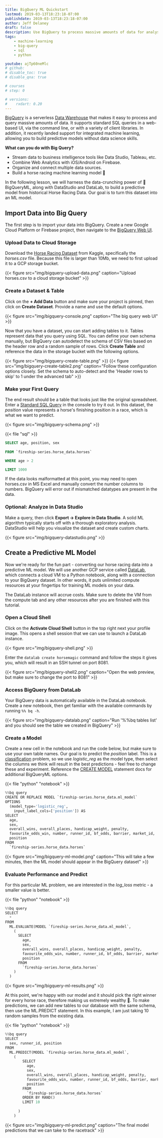 ```yaml
---
title: BigQuery ML Quickstart
lastmod: 2019-03-13T18:23:18-07:00
publishdate: 2019-03-13T18:23:18-07:00
author: Jeff Delaney
draft: false
description: Use BigQuery to process massive amounts of data for analysis and machine learning. 
tags: 
    - machine-learning
    - big-query
    - sql
    - python

youtube: ajTp60neMlc
# github: 
# disable_toc: true
# disable_qna: true

# courses
# step: 0

# versions:
#    rxdart: 0.20
---
```


[BigQuery](https://cloud.google.com/bigquery/) is a serverless [Data Warehouse](https://en.wikipedia.org/wiki/Data_warehouse) that makes it easy to process and query massive amounts of data. It supports standard SQL queries in a web-based UI, via the command line, or with a variety of client libraries. In addition, it recently landed support for integrated machine learning, allowing you to build predictive models without data science skills.

**What can you do with Big Query?**

- Stream data to business intelligence tools like Data Studio, Tableau, etc. 
- Combine Web Analytics with iOS/Android on Firebase. 
- Organize and connect multiple data sources. 
- Build a horse racing machine learning model 🏇 

In the following lesson, we will harness the data-crunching power of 👾 BigQueryML, along with DataStudio and DataLab, to build a predictive model from historical Horse Racing Data. Our goal is to turn this dataset into an ML model.


## Import Data into Big Query

The first step is to import your data into BigQuery. Create a new Google Cloud Platform or Firebase project, then navigate to the [BigQuery Web UI](https://console.cloud.google.com/bigquery).

### Upload Data to Cloud Storage

Download the [Horse Racing Dataset](https://www.kaggle.com/lukebyrne/horses-for-courses) from Kaggle, specifically the *horses.csv* file. Because this file is larger than 10Mb, we need to first upload it to a GCP storage bucket. 

{{< figure src="img/bigquery-upload-data.png" caption="Upload horses.csv to a cloud storage bucket"  >}}

### Create a Dataset & Table

Click on the **+ Add Data** button and make sure your project is pinned, then click on **Create Dataset**. Provide a name and use the default options. 

{{< figure src="img/bigquery-console.png" caption="The big query web UI"  >}}


Now that you have a dataset, you can start adding tables to it. Tables represent data that you query using SQL. You can define your own schema manually, but BigQuery can autodetect the schema of CSV files based on the header row and a random sample of rows. Click **Create Table** and reference the data in the storage bucket with the following options. 


{{< figure src="img/bigquery-create-table.png" >}}
{{< figure src="img/bigquery-create-table2.png" caption="Follow these configuration options closely. Set the schema to auto-detect and the 'Header rows to skip' to 1 under the advanced tab"  >}}


### Make your First Query

The end result should be a table that looks just like the original spreadsheet. Enter a [Standard SQL Query](https://cloud.google.com/bigquery/docs/reference/standard-sql/query-syntax) in the console to try it out. In this dataset, the *position* value represents a horse's finishing position in a race, which is what we want to predict.


{{< figure src="img/bigquery-schema.png" >}}

{{< file "sql" >}}
```sql
SELECT age, position, sex
  
FROM `fireship-series.horse_data.horses` 

WHERE age > 2

LIMIT 1000
```


If the data looks malformatted at this point, you may need to open horses.csv in MS Excel and manually convert the number columns to numbers. BigQuery will error out if mismatched datatypes are present in the data. 



### Optional: Analyze in Data Studio

Make a query, then click **Export -> Explore in Data Studio**. A solid ML algorithm typically starts off with a thorough exploratory analysis. DataStudio will help you visualize the dataset and create custom charts.

{{< figure src="img/bigquery-datastudio.png"  >}}


## Create a Predictive ML Model

Now we're ready for the fun part - converting our horse racing data into a predictive ML model. We will use another GCP service called [DataLab](https://cloud.google.com/datalab/), which connects a cloud VM to a Python notebook, along with a connection to your BigQuery dataset. In other words, it puts unlimited compute resources at your fingertips for training ML models on your data. 


The DataLab instance will accrue costs. Make sure to delete the VM from the compute tab and any other resources after you are finished with this tutorial. 


### Open a Cloud Shell

Click on the **Activate Cloud Shell** button in the top right next your profile image. This opens a shell session that we can use to launch a DataLab instance. 

{{< figure src="img/bigquery-shell.png" >}}

Enter the `datalab create horsemagic` command and follow the steps it gives you, which will result in an SSH tunnel on port 8081. 

{{< figure src="img/bigquery-shell2.png"  caption="Open the web preview, but make sure to change the port to 8081" >}}

### Access BigQuery from DataLab

Your BigQuery data is automatically available in the DataLab notebook. Create a new notebook, then get familiar with the available commands by running `%% bq -h`.


{{< figure src="img/bigquery-datalab.png" caption="Run '%%bq tables list' and you should see the table we created in BigQuery" >}}


### Create a Model

Create a new cell in the notebook and run the code below, but make sure to use your own table names. Our goal is to predict the *position* label. This is a [classification](https://math.stackexchange.com/questions/141381/regression-vs-classification) problem, so we use *logistic_reg* as the model type, then select the columns we think will result in the best predictions - feel free to change these and experiment. Reference the [CREATE MODEL](https://cloud.google.com/bigquery/docs/reference/standard-sql/bigqueryml-syntax-create) statement docs for additional BigQueryML options.  

{{< file "python" "notebook" >}}
```python
%%bq query
CREATE OR REPLACE MODEL `fireship-series.horse_data.ml_model`
OPTIONS
  (model_type='logistic_reg',
    input_label_cols=['position']) AS
SELECT
  age,
  sex,
  overall_wins, overall_places, handicap_weight, penalty, 
  favourite_odds_win, number, runner_id, bf_odds, barrier, market_id,
  position
FROM
  `fireship-series.horse_data.horses`
```


{{< figure src="img/bigquery-ml-model.png" caption="This will take a few minutes, then the ML model should appear in the BigQuery dataset" >}}

### Evaluate Performance and Predict

For this particular ML problem, we are interested in the *log_loss* metric - a smaller value is better. 

{{< file "python" "notebook" >}}
```python
%%bq query
SELECT
  *
FROM
  ML.EVALUATE(MODEL `fireship-series.horse_data.ml_model`,
    (
      SELECT
        age,
        sex,
        overall_wins, overall_places, handicap_weight, penalty, 
        favourite_odds_win, number, runner_id, bf_odds, barrier, market_id,
        position
      FROM
        `fireship-series.horse_data.horses`
    )
  )

```



{{< figure src="img/bigquery-ml-results.png" >}}

At this point, we're happy with our model and it should pick the right winner for every horse race, therefore making us extremely wealthy 🤑. To make predictions, we can add new tables to our database with the same schema, then use the ML.PREDICT statement. In this example, I am just taking 10 random samples from the existing data. 



{{< file "python" "notebook" >}}
```python
%%bq query
SELECT
  sex, runner_id, position
FROM
  ML.PREDICT(MODEL `fireship-series.horse_data.ml_model`,
    (
        SELECT
          age,
          sex,
          overall_wins, overall_places, handicap_weight, penalty, 
          favourite_odds_win, number, runner_id, bf_odds, barrier, market_id,
          position
        FROM
          `fireship-series.horse_data.horses`
        ORDER BY RAND()
        LIMIT 10
      
      )
    )
```

{{< figure src="img/bigquery-ml-predict.png" caption="The final model predictions that we can take to the racetrack" >}}
